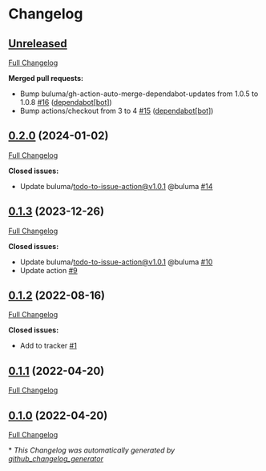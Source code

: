 # Changelog

## [Unreleased](https://github.com/buluma/ansible-role-systemd/tree/HEAD)

[Full Changelog](https://github.com/buluma/ansible-role-systemd/compare/0.2.0...HEAD)

**Merged pull requests:**

- Bump buluma/gh-action-auto-merge-dependabot-updates from 1.0.5 to 1.0.8 [\#16](https://github.com/buluma/ansible-role-systemd/pull/16) ([dependabot[bot]](https://github.com/apps/dependabot))
- Bump actions/checkout from 3 to 4 [\#15](https://github.com/buluma/ansible-role-systemd/pull/15) ([dependabot[bot]](https://github.com/apps/dependabot))

## [0.2.0](https://github.com/buluma/ansible-role-systemd/tree/0.2.0) (2024-01-02)

[Full Changelog](https://github.com/buluma/ansible-role-systemd/compare/0.1.3...0.2.0)

**Closed issues:**

- Update buluma/todo-to-issue-action@v1.0.1 @buluma [\#14](https://github.com/buluma/ansible-role-systemd/issues/14)

## [0.1.3](https://github.com/buluma/ansible-role-systemd/tree/0.1.3) (2023-12-26)

[Full Changelog](https://github.com/buluma/ansible-role-systemd/compare/0.1.2...0.1.3)

**Closed issues:**

- Update buluma/todo-to-issue-action@v1.0.1 @buluma [\#10](https://github.com/buluma/ansible-role-systemd/issues/10)
- Update action [\#9](https://github.com/buluma/ansible-role-systemd/issues/9)

## [0.1.2](https://github.com/buluma/ansible-role-systemd/tree/0.1.2) (2022-08-16)

[Full Changelog](https://github.com/buluma/ansible-role-systemd/compare/0.1.1...0.1.2)

**Closed issues:**

- Add to tracker [\#1](https://github.com/buluma/ansible-role-systemd/issues/1)

## [0.1.1](https://github.com/buluma/ansible-role-systemd/tree/0.1.1) (2022-04-20)

[Full Changelog](https://github.com/buluma/ansible-role-systemd/compare/0.1.0...0.1.1)

## [0.1.0](https://github.com/buluma/ansible-role-systemd/tree/0.1.0) (2022-04-20)

[Full Changelog](https://github.com/buluma/ansible-role-systemd/compare/d090906132dcdc4e6c9ad608896111e3093c7f08...0.1.0)



\* *This Changelog was automatically generated by [github_changelog_generator](https://github.com/github-changelog-generator/github-changelog-generator)*
